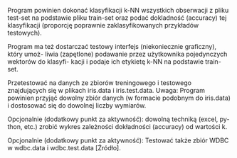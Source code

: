 Program powinien dokonać klasyfikacji k-NN wszystkich obserwacji z pliku test-set
na podstawie pliku train-set oraz podać dokladność (accuracy) tej klasyfikacji
(proporcję poprawnie zaklasyfikowanych przykładów testowych).

 Program ma też dostarczać testowy interfejs (niekoniecznie graficzny), który umoż-
liwia (zapętlone) podawanie przez użytkownika pojedynczych wektorów do klasyfi-
kacji i podaje ich etykietę k-NN na podstawie train-set.

 Przetestować na danych ze zbiorów treningowego i testowego znajdujących się w
plikach iris.data i iris.test.data.
 Uwaga: Program powinien przyjąć dowolny zbiór danych (w formacie podobnym
do iris.data) i dostosować się do dowolnej liczby wymiarów.

 Opcjonalnie (dodatkowy punkt za aktywność): dowolną techniką (excel, py-
thon, etc.) zrobić wykres zależności dokładności (accuracy) od wartości k.

 Opcjonalnie (dodatkowy punkt za aktywność): Testować także zbiór WDBC
w wdbc.data i wdbc.test.data [Źródło].